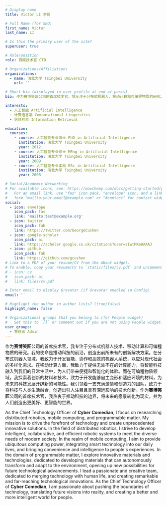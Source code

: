```yaml
---
# Display name
title: Victor LI 李蔚

# Full Name (for SEO)
first_name: Victor
last_name: LI

# Is this the primary user of the site?
superuser: true

# Role/position
role: 首席技术官 CTO

# Organizations/Affiliations
organizations:
  - name: 清北大学 Tsingbei University
    url: ''

# Short bio (displayed in user profile at end of posts)
bio: 作为赛博笑匠公司的首席技术官，我专注于分布式机器人、移动计算和可编程物质的研究。我致力于创造前沿科技的创新解决方案，引领团队实现科技与人类生活的融合，为创造更美好、智能化的世界努力。

interests:
  - 人工智能 Artificial Intelligence
  - 计算语言学 Computational Linguistics
  - 信息检索 Information Retrieval

education:
  courses:
    - course: 人工智能专业博士 PhD in Artificial Intelligence
      institution: 清北大学 Tsingbei University
      year: 2012
    - course: 人工智能专业硕士 MEng in Artificial Intelligence
      institution: 清北大学 Tsingbei University
      year: 2009
    - course: 人工智能专业本科 BSc in Artificial Intelligence
      institution: 清北大学 Tsingbei University
      year: 2008

# Social/Academic Networking
# For available icons, see: https://wowchemy.com/docs/getting-started/page-builder/#icons
#   For an email link, use "fas" icon pack, "envelope" icon, and a link in the
#   form "mailto:your-email@example.com" or "#contact" for contact widget.
social:
  - icon: envelope
    icon_pack: fas
    link: 'mailto:test@example.org'
  - icon: twitter
    icon_pack: fab
    link: https://twitter.com/GeorgeCushen
  - icon: google-scholar
    icon_pack: ai
    link: https://scholar.google.co.uk/citations?user=sIwtMXoAAAAJ
  - icon: github
    icon_pack: fab
    link: https://github.com/gcushen
# Link to a PDF of your resume/CV from the About widget.
# To enable, copy your resume/CV to `static/files/cv.pdf` and uncomment the lines below.
# - icon: cv
#   icon_pack: ai
#   link: files/cv.pdf

# Enter email to display Gravatar (if Gravatar enabled in Config)
email: ''

# Highlight the author in author lists? (true/false)
highlight_name: false

# Organizational groups that you belong to (for People widget)
#   Set this to `[]` or comment out if you are not using People widget.
user_groups:
  - 管理者 Admin
---
```


作为**赛博笑匠**公司的首席技术官，我专注于分布式机器人技术、移动计算和可编程物质的研究。我的使命是推动科技的前沿，创造出前所未有的创新解决方案。在分布式机器人领域，我致力于开发智能、协作和高效的机器人系统，以应对现代社会的多样化需求。在移动计算方面，我致力于提供无处不在的计算能力，将智能科技融入到我们的日常生活中，为人们带来便捷和智能化的体验。而在可编程物质领域，我探索着创新的材料和技术，致力于开发能够自主变形和适应环境的材料，为未来的科技发展开辟新的可能性。我引领着一支充满激情和创造力的团队，致力于将科技与人类生活融合，创造出引人注目且具有深远影响的技术创新。作为**赛博笑匠**公司的首席技术官，我热衷于推动科技的边界，将未来的愿景转化为现实，并为人们创造出更美好、更智能的世界。

As the Chief Technology Officer of **Cyber Comedian**, I focus on researching distributed robotics, mobile computing, and programmable matter. My mission is to drive the forefront of technology and create unprecedented innovative solutions. In the field of distributed robotics, I strive to develop intelligent, collaborative, and efficient robotic systems to meet the diverse needs of modern society. In the realm of mobile computing, I aim to provide ubiquitous computing power, integrating smart technology into our daily lives, and bringing convenience and intelligence to people's experiences. In the domain of programmable matter, I explore innovative materials and technologies, dedicated to developing materials that can autonomously transform and adapt to the environment, opening up new possibilities for future technological advancements. I lead a passionate and creative team, dedicated to merging technology with human life, and creating remarkable and far-reaching technological innovations. As the Chief Technology Officer of **Cyber Comedian**, I am passionate about pushing the boundaries of technology, translating future visions into reality, and creating a better and more intelligent world for people.
